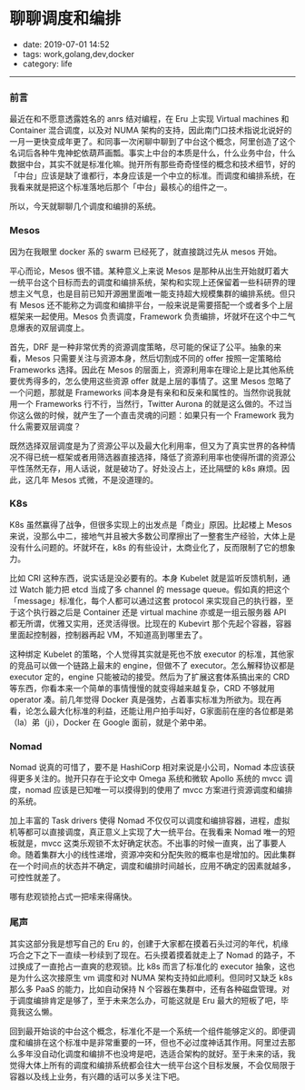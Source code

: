 # 聊聊调度和编排

- date: 2019-07-01 14:52
- tags: work,golang,dev,docker
- category: life

-------------------

### 前言

最近在和不愿意透露姓名的 anrs 结对编程，在 Eru 上实现 Virtual machines 和 Container 混合调度，以及对 NUMA 架构的支持，因此南门口技术指说北说好的一月一更快变成年更了。和同事一次闲聊中聊到了中台这个概念，阿里创造了这个名词后各种牛鬼神蛇依葫芦画瓢。事实上中台的本质是什么，什么业务中台，什么数据中台，其实不就是标准化嘛。抛开所有那些奇奇怪怪的概念和技术细节，好的「中台」应该是缺了谁都行，本身应该是一个中立的标准。而调度和编排系统，在我看来就是把这个标准落地后那个「中台」最核心的组件之一。

所以，今天就聊聊几个调度和编排的系统。

### Mesos

因为在我眼里 docker 系的 swarm 已经死了，就直接跳过先从 mesos 开始。

平心而论，Mesos 很不错。某种意义上来说 Mesos 是那种从出生开始就盯着大一统平台这个目标而去的调度和编排系统，架构和实现上还保留着一些科研界的理想主义气息，也是目前已知开源圈里面唯一能支持超大规模集群的编排系统。但只有 Mesos 还不能称之为调度和编排平台，一般来说是需要搭配一个或者多个上层框架来一起使用。Mesos 负责调度，Framework 负责编排，坏就坏在这个中二气息爆表的双层调度上。

首先，DRF 是一种非常优秀的资源调度策略，尽可能的保证了公平。抽象的来看，Mesos 只需要关注与资源本身，然后切割成不同的 offer 按照一定策略给 Frameworks 选择。因此在 Mesos 的层面上，资源利用率在理论上是比其他系统要优秀得多的，怎么使用这些资源 offer 就是上层的事情了。这里 Mesos 忽略了一个问题，那就是 Frameworks 间本身是有亲和和反亲和属性的。当然你说我就用一个 Frameworks 行不行，当然行，Twitter Aurona 的就是这么做的。不过当你这么做的时候，就产生了一个直击灵魂的问题：如果只有一个 Framework 我为什么需要双层调度？

既然选择双层调度是为了资源公平以及最大化利用率，但又为了真实世界的各种情况不得已统一框架或者用筛选器直接选择，降低了资源利用率也使得所谓的资源公平性荡然无存，用人话说，就是破功了。好处没占上，还比隔壁的 k8s 麻烦。因此，这几年 Mesos 式微，不是没道理的。

### K8s

K8s 虽然赢得了战争，但很多实现上的出发点是「商业」原因。比起楼上 Mesos 来说，没那么中二，接地气并且被大多数公司摩擦出了一整套生产经验，大体上是没有什么问题的。坏就坏在，k8s 的有些设计，太商业化了，反而限制了它的想象力。

比如 CRI 这种东西，说实话是没必要有的。本身 Kubelet 就是监听反馈机制，通过 Watch 能力把 etcd 当成了多 channel 的 message queue。假如真的把这个 「message」标准化，每个人都可以通过这套 protocol 来实现自己的执行器，至于这个执行器之后是 Container 还是 virtual machine 亦或是一组云服务器 API 都无所谓，优雅又实用，还灵活得很。比现在的 Kubevirt 那个先起个容器，容器里面起控制器，控制器再起 VM，不知道高到哪里去了。

这种绑定 Kubelet 的策略，个人觉得其实就是死也不放 executor 的标准，其他家的竞品可以做一个链路上最末的 engine，但做不了 executor。怎么解释协议都是 executor 定的，engine 只能被动的接受。然后为了扩展这套体系搞出来的 CRD 等东西，你看本来一个简单的事情慢慢的就变得越来越复杂，CRD 不够就用 operator 凑。前几年觉得 Docker 真是强势，占着事实标准为所欲为。现在再看，论怎么最大化标准的利益，还能让用户拍手叫好，G家面前在座的各位都是弟（la）弟（ji），Docker 在 Google 面前，就是个弟中弟。

### Nomad

Nomad 说真的可惜了，要不是 HashiCorp 相对来说是小公司，Nomad 本应该获得更多关注的。抛开只存在于论文中 Omega 系统和微软 Apollo 系统的 mvcc 调度，nomad 应该是已知唯一可以摸得到的使用了 mvcc 方案进行资源调度和编排的系统。

加上丰富的 Task drivers 使得 Nomad 不仅仅可以调度和编排容器，进程，虚拟机等都可以直接调度，真正意义上实现了大一统平台。在我看来 Nomad 唯一的短板就是，mvcc 这类乐观锁不太好确定状态。不出事的时候一直爽，出了事要人命。随着集群大小的线性递增，资源冲突和分配失败的概率也是增加的。因此集群在一个时间点的状态并不确定，调度和编排时间越长，应用不确定的因素就越多，可控性就差了。

哪有悲观锁抢占式一把嗦来得痛快。

### 尾声
其实这部分我是想写自己的 Eru 的，创建于大家都在摸着石头过河的年代，机缘巧合之下之下一直续一秒续到了现在。石头摸着摸着就走上了 Nomad 的路子，不过换成了一直抢占一直爽的悲观锁。比 k8s 而言了标准化的 executor 抽象，这也是为什么这次接原生 vm 调度和对 NUMA 架构支持如此顺利。但同时又缺乏 k8s 那么多 PaaS 的能力，比如自动保持 N 个容器在集群中，还有各种磁盘管理。对于调度编排肯定是够了，至于未来怎么办，可能这就是 Eru 最大的短板了吧，毕竟我这么懒。

回到最开始谈的中台这个概念，标准化不是一个系统一个组件能够定义的。即便调度和编排在这个标准中是非常重要的一环，但也不必过度神话其作用。阿里过去那么多年没自动化调度和编排不也没垮是吧，选适合架构的就好。至于未来的话，我觉得大体上所有的调度和编排系统都会往大一统平台这个目标发展，不会仅局限于容器以及线上业务，有兴趣的话可以多关注下吧。

